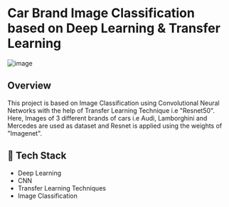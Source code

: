 # Car Brand Image Classification based on Deep Learning & Transfer Learning 
![image](https://user-images.githubusercontent.com/84613393/236669150-4e54cc92-600b-4aa4-aaf4-239dbc52fb0a.svg)

## Overview
This project is based on Image Classification using Convolutional Neural Networks with the help of Transfer Learning Technique i.e "Resnet50". Here, Images of 3 different brands of cars i.e Audi, Lamborghini and Mercedes are used as dataset and Resnet is applied using the weights of "Imagenet".

## 🔨 Tech Stack
- Deep Learning 
- CNN 
- Transfer Learning Techniques 
- Image Classification

   
